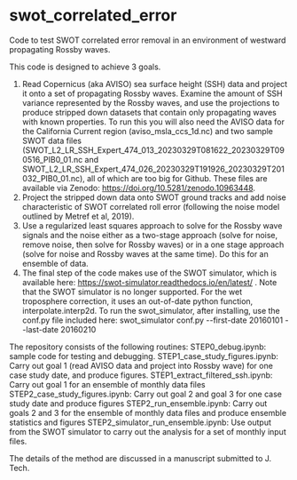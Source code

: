 # swot_correlated_error
Code to test SWOT correlated error removal in an environment of westward propagating Rossby waves.

This code is designed to achieve 3 goals.
1.  Read Copernicus (aka AVISO) sea surface height (SSH) data and project it onto a set of propagating Rossby waves.  Examine the amount of SSH variance represented by the Rossby waves, and use the projections to produce stripped down datasets that contain only propagating waves with known properties. To run this you will also need the AVISO data for the California Current region (aviso_msla_ccs_1d.nc) and two sample SWOT data files (SWOT_L2_LR_SSH_Expert_474_013_20230329T081622_20230329T090516_PIB0_01.nc and SWOT_L2_LR_SSH_Expert_474_026_20230329T191926_20230329T201032_PIB0_01.nc), all of which are too big for Github.  These files are available via Zenodo:  https://doi.org/10.5281/zenodo.10963448.
2.  Project the stripped down data onto SWOT ground tracks and add noise characteristic of SWOT correlated roll error (following the noise model outlined by Metref et al, 2019).
3.  Use a regularized least squares approach to solve for the Rossby wave signals and the noise either as a two-stage approach (solve for noise, remove noise, then solve for Rossby waves) or in a one stage approach (solve for noise and Rossby waves at the same time).  Do this for an ensemble of data.
4.  The final step of the code makes use of the SWOT simulator, which is available here:  https://swot-simulator.readthedocs.io/en/latest/ .  Note that the SWOT simulator is no longer supported.  For the wet troposphere correction, it uses an out-of-date python function, interpolate.interp2d.  To run the swot_simulator, after installing, use the conf.py file included here:  swot_simulator conf.py --first-date 20160101  --last-date 20160210
 

The repository consists of the following routines:
STEP0_debug.ipynb:  sample code for testing and debugging.
STEP1_case_study_figures.ipynb:  Carry out goal 1 (read AVISO data and project into Rossby wave) for one case study date, and produce figures.
STEP1_extract_filtered_ssh.ipynb: Carry out goal 1 for an ensemble of monthly data files
STEP2_case_study_figures.ipynb:  Carry out goal 2 and goal 3 for one case study date and produce figures
STEP2_run_ensemble.ipynb:  Carry out goals 2 and 3 for the ensemble of monthly data files and produce ensemble statistics and figures
STEP2_simulator_run_ensemble.ipynb:  Use output from the SWOT simulator to carry out the analysis for a set of monthly input files.  

The details of the method are discussed in a manuscript submitted to J. Tech.
